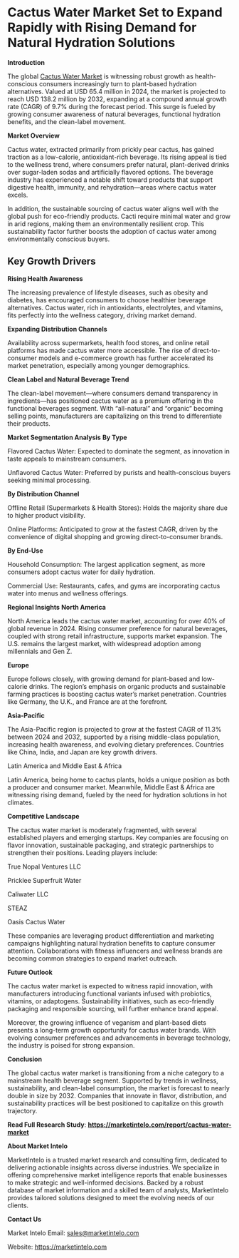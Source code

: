 # Cactus Water Market Set to Expand Rapidly with Rising Demand for Natural Hydration Solutions
**Introduction**

The global [Cactus Water Market](https://marketintelo.com/report/cactus-water-market) is witnessing robust growth as health-conscious consumers increasingly turn to plant-based hydration alternatives. Valued at USD 65.4 million in 2024, the market is projected to reach USD 138.2 million by 2032, expanding at a compound annual growth rate (CAGR) of 9.7% during the forecast period. This surge is fueled by growing consumer awareness of natural beverages, functional hydration benefits, and the clean-label movement.

**Market Overview**

Cactus water, extracted primarily from prickly pear cactus, has gained traction as a low-calorie, antioxidant-rich beverage. Its rising appeal is tied to the wellness trend, where consumers prefer natural, plant-derived drinks over sugar-laden sodas and artificially flavored options. The beverage industry has experienced a notable shift toward products that support digestive health, immunity, and rehydration—areas where cactus water excels.

In addition, the sustainable sourcing of cactus water aligns well with the global push for eco-friendly products. Cacti require minimal water and grow in arid regions, making them an environmentally resilient crop. This sustainability factor further boosts the adoption of cactus water among environmentally conscious buyers.

## Key Growth Drivers
**Rising Health Awareness**

The increasing prevalence of lifestyle diseases, such as obesity and diabetes, has encouraged consumers to choose healthier beverage alternatives. Cactus water, rich in antioxidants, electrolytes, and vitamins, fits perfectly into the wellness category, driving market demand.

**Expanding Distribution Channels**

Availability across supermarkets, health food stores, and online retail platforms has made cactus water more accessible. The rise of direct-to-consumer models and e-commerce growth has further accelerated its market penetration, especially among younger demographics.

**Clean Label and Natural Beverage Trend**

The clean-label movement—where consumers demand transparency in ingredients—has positioned cactus water as a premium offering in the functional beverages segment. With “all-natural” and “organic” becoming selling points, manufacturers are capitalizing on this trend to differentiate their products.

**Market Segmentation Analysis**
**By Type**

Flavored Cactus Water: Expected to dominate the segment, as innovation in taste appeals to mainstream consumers.

Unflavored Cactus Water: Preferred by purists and health-conscious buyers seeking minimal processing.

**By Distribution Channel**

Offline Retail (Supermarkets & Health Stores): Holds the majority share due to higher product visibility.

Online Platforms: Anticipated to grow at the fastest CAGR, driven by the convenience of digital shopping and growing direct-to-consumer brands.

**By End-Use**

Household Consumption: The largest application segment, as more consumers adopt cactus water for daily hydration.

Commercial Use: Restaurants, cafes, and gyms are incorporating cactus water into menus and wellness offerings.

**Regional Insights**
**North America**

North America leads the cactus water market, accounting for over 40% of global revenue in 2024. Rising consumer preference for natural beverages, coupled with strong retail infrastructure, supports market expansion. The U.S. remains the largest market, with widespread adoption among millennials and Gen Z.

**Europe**

Europe follows closely, with growing demand for plant-based and low-calorie drinks. The region’s emphasis on organic products and sustainable farming practices is boosting cactus water’s market penetration. Countries like Germany, the U.K., and France are at the forefront.

**Asia-Pacific**

The Asia-Pacific region is projected to grow at the fastest CAGR of 11.3% between 2024 and 2032, supported by a rising middle-class population, increasing health awareness, and evolving dietary preferences. Countries like China, India, and Japan are key growth drivers.

Latin America and Middle East & Africa

Latin America, being home to cactus plants, holds a unique position as both a producer and consumer market. Meanwhile, Middle East & Africa are witnessing rising demand, fueled by the need for hydration solutions in hot climates.

**Competitive Landscape**

The cactus water market is moderately fragmented, with several established players and emerging startups. Key companies are focusing on flavor innovation, sustainable packaging, and strategic partnerships to strengthen their positions. Leading players include:

True Nopal Ventures LLC

Pricklee Superfruit Water

Caliwater LLC

STEAZ

Oasis Cactus Water

These companies are leveraging product differentiation and marketing campaigns highlighting natural hydration benefits to capture consumer attention. Collaborations with fitness influencers and wellness brands are becoming common strategies to expand market outreach.

**Future Outlook**

The cactus water market is expected to witness rapid innovation, with manufacturers introducing functional variants infused with probiotics, vitamins, or adaptogens. Sustainability initiatives, such as eco-friendly packaging and responsible sourcing, will further enhance brand appeal.

Moreover, the growing influence of veganism and plant-based diets presents a long-term growth opportunity for cactus water brands. With evolving consumer preferences and advancements in beverage technology, the industry is poised for strong expansion.

**Conclusion**

The global cactus water market is transitioning from a niche category to a mainstream health beverage segment. Supported by trends in wellness, sustainability, and clean-label consumption, the market is forecast to nearly double in size by 2032. Companies that innovate in flavor, distribution, and sustainability practices will be best positioned to capitalize on this growth trajectory.

**Read Full Research Study**: **https://marketintelo.com/report/cactus-water-market**

**About Market Intelo**

MarketIntelo is a trusted market research and consulting firm, dedicated to delivering actionable insights across diverse industries. We specialize in offering comprehensive market intelligence reports that enable businesses to make strategic and well-informed decisions. Backed by a robust database of market information and a skilled team of analysts, MarketIntelo provides tailored solutions designed to meet the evolving needs of our clients.

**Contact Us**

Market Intelo
Email: [sales@marketintelo.com](mailto:sales@marketintelo.com)

Website: https://marketintelo.com
